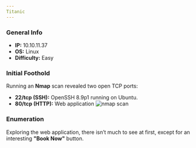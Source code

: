 ```yaml
---
Titanic 
---
```

### General Info

- **IP:** 10.10.11.37
- **OS:** Linux
- **Difficulty:** Easy


### Initial Foothold
Running an **Nmap** scan revealed two open TCP ports:
- **22/tcp (SSH):** OpenSSH 8.9p1 running on Ubuntu.
- **80/tcp (HTTP):** Web application
![nmap scan](https://github.com/J4ck3lXploit/HTB-writeups/blob/main/Images/Screenshot%202025-02-17%20132816.png)


### Enumeration
Exploring the web application, there isn’t much to see at first, except for an interesting **"Book Now"** button.

